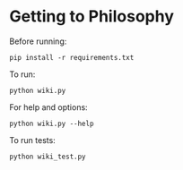 # Getting to Philosophy

Before running:

	pip install -r requirements.txt

To run:

	python wiki.py

For help and options:

	python wiki.py --help

To run tests:

	python wiki_test.py
